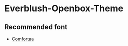 # Everblush-Openbox-Theme
## Recommended font
- [Comfortaa](https://fonts.google.com/specimen/Comfortaa)
